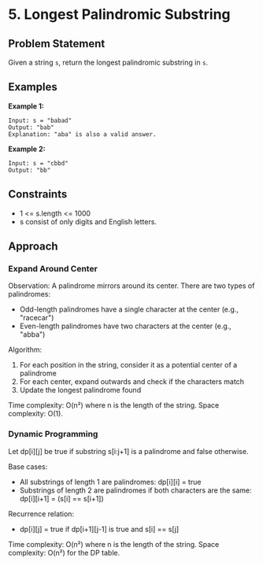 # 5. Longest Palindromic Substring

## Problem Statement
Given a string `s`, return the longest palindromic substring in `s`.

## Examples

**Example 1:**
```
Input: s = "babad"
Output: "bab"
Explanation: "aba" is also a valid answer.
```

**Example 2:**
```
Input: s = "cbbd"
Output: "bb"
```

## Constraints
- 1 <= s.length <= 1000
- s consist of only digits and English letters.

## Approach

### Expand Around Center
Observation: A palindrome mirrors around its center. There are two types of palindromes:
- Odd-length palindromes have a single character at the center (e.g., "racecar")
- Even-length palindromes have two characters at the center (e.g., "abba")

Algorithm:
1. For each position in the string, consider it as a potential center of a palindrome
2. For each center, expand outwards and check if the characters match
3. Update the longest palindrome found

Time complexity: O(n²) where n is the length of the string.
Space complexity: O(1).

### Dynamic Programming
Let dp[i][j] be true if substring s[i:j+1] is a palindrome and false otherwise.

Base cases:
- All substrings of length 1 are palindromes: dp[i][i] = true
- Substrings of length 2 are palindromes if both characters are the same: dp[i][i+1] = (s[i] == s[i+1])

Recurrence relation:
- dp[i][j] = true if dp[i+1][j-1] is true and s[i] == s[j]

Time complexity: O(n²) where n is the length of the string.
Space complexity: O(n²) for the DP table.